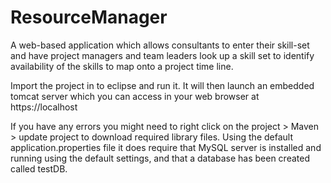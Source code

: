 # ResourceManager
A web-based application which allows consultants to enter their skill-set and have project managers and team leaders look up a skill set to identify availability of the skills to map onto a project time line.

Import the project in to eclipse and run it.
It will then launch an embedded tomcat server which you can access in your web browser at https://localhost

If you have any errors you might need to right click on the project > Maven > update project to download required library files.
Using the default application.properties file it does require that MySQL server is installed and running using the default settings, and that a database has been created called testDB.
